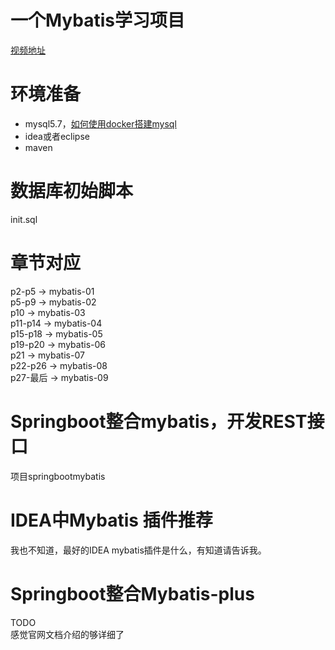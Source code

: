 # 一个Mybatis学习项目
[视频地址](https://www.bilibili.com/video/av69742084?p=2)
# 环境准备
- mysql5.7，[如何使用docker搭建mysql](https://juejin.im/post/5dbd29dbf265da4d044e37d4)
- idea或者eclipse
- maven
# 数据库初始脚本
init.sql
# 章节对应
p2-p5 -> mybatis-01  
p5-p9 -> mybatis-02  
p10 -> mybatis-03  
p11-p14 -> mybatis-04  
p15-p18 -> mybatis-05  
p19-p20 -> mybatis-06  
p21 -> mybatis-07  
p22-p26 -> mybatis-08  
p27-最后 -> mybatis-09  

# Springboot整合mybatis，开发REST接口
项目springbootmybatis
# IDEA中Mybatis 插件推荐
我也不知道，最好的IDEA mybatis插件是什么，有知道请告诉我。
# Springboot整合Mybatis-plus
TODO  
感觉官网文档介绍的够详细了

